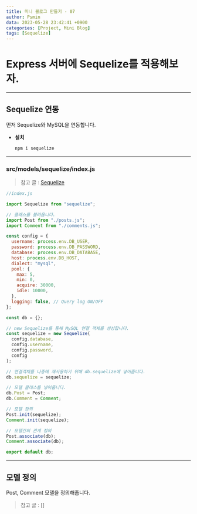 ```yaml
---
title: 미니 블로그 만들기 - 07
author: Psmin
data: 2023-05-28 23:42:41 +0900
categories: [Project, Mini Blog]
tags: [Sequelize]
---
```


# Express 서버에 Sequelize를 적용해보자.

---

## Sequelize 연동

먼저 Sequelize와 MySQL을 연동합니다.

- **설치**

  ```js
  npm i sequelize
  ```

---

### src/models/sequelize/index.js

> 참고 글 : [Sequelize](https://psmin1994.github.io/posts/sequelize-01/)

```js
//index.js

import Sequelize from "sequelize";

// 클래스를 불러옵니다.
import Post from "./posts.js";
import Comment from "./comments.js";

const config = {
  username: process.env.DB_USER,
  password: process.env.DB_PASSWORD,
  database: process.env.DB_DATABASE,
  host: process.env.DB_HOST,
  dialect: "mysql",
  pool: {
    max: 5,
    min: 0,
    acquire: 30000,
    idle: 10000,
  },
  logging: false, // Query log ON/OFF
};

const db = {};

// new Sequelize를 통해 MySQL 연결 객체를 생성합니다.
const sequelize = new Sequelize(
  config.database,
  config.username,
  config.password,
  config
);

// 연결객체를 나중에 재사용하기 위해 db.sequelize에 넣어줍니다.
db.sequelize = sequelize;

// 모델 클래스를 넣어줍니다.
db.Post = Post;
db.Comment = Comment;

// 모델 정의
Post.init(sequelize);
Comment.init(sequelize);

// 모델간의 관계 정의
Post.associate(db);
Comment.associate(db);

export default db;
```

---

## 모델 정의

Post, Comment 모델을 정의해줍니다.

> 참고 글 : []
